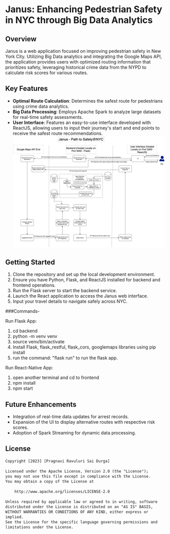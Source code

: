 # Janus: Enhancing Pedestrian Safety in NYC through Big Data Analytics

## Overview
Janus is a web application focused on improving pedestrian safety in New York City. Utilizing Big Data analytics and integrating the Google Maps API, the application provides users with optimized routing information that prioritizes safety, leveraging historical crime data from the NYPD to calculate risk scores for various routes.

## Key Features
- **Optimal Route Calculation**: Determines the safest route for pedestrians using crime data analytics.
- **Big Data Processing**: Employs Apache Spark to analyze large datasets for real-time safety assessments.
- **User Interface**: Features an easy-to-use interface developed with ReactJS, allowing users to input their journey's start and end points to receive the safest route recommendations.
 ![Architecture Diagram](Architechure-Diagram.jpeg)

## Getting Started
1. Clone the repository and set up the local development environment.
2. Ensure you have Python, Flask, and ReactJS installed for backend and frontend operations.
3. Run the Flask server to start the backend service.
4. Launch the React application to access the Janus web interface.
5. Input your travel details to navigate safely across NYC.

###Commands-

Run Flask App:
1. cd backend
2. python -m venv venv
3. source venv/bin/activate
4. Install Flask, flask_restful, flask_cors, googlemaps libraries using pip install
5. run the command: "flask run" to run the flask app.

Run React-Native App:
1. open another terminal and cd to frontend
2. npm install
3. npm start

## Future Enhancements
- Integration of real-time data updates for arrest records.
- Expansion of the UI to display alternative routes with respective risk scores.
- Adoption of Spark Streaming for dynamic data processing.

## License

    Copyright [2023] [Pragnavi Ravuluri Sai Durga]

    Licensed under the Apache License, Version 2.0 (the "License");
    you may not use this file except in compliance with the License.
    You may obtain a copy of the License at

        http://www.apache.org/licenses/LICENSE-2.0

    Unless required by applicable law or agreed to in writing, software
    distributed under the License is distributed on an "AS IS" BASIS,
    WITHOUT WARRANTIES OR CONDITIONS OF ANY KIND, either express or implied.
    See the License for the specific language governing permissions and
    limitations under the License.




